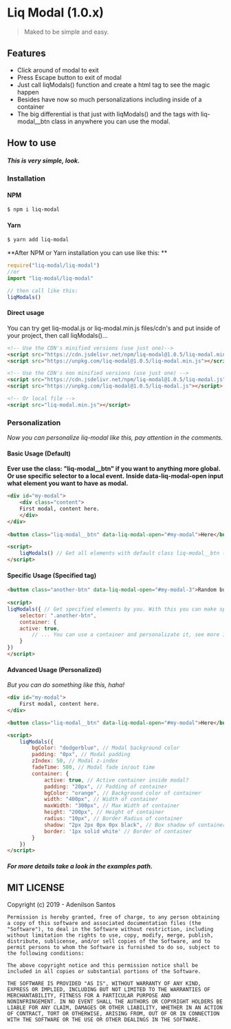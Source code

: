 # Liq Modal (1.0.x)
> Maked to be simple and easy.

## Features
- Click around of modal to exit
- Press Escape button to exit of modal
- Just call liqModals() function and create a html tag to see the magic happen
- Besides have now so much personalizations including inside of a container
- The big differential is that just with liqModals() and the tags with liq-modal__btn class in anywhere you can use the modal.

## How to use
##### This is very simple, look.

### Installation
#### NPM
```sh
$ npm i liq-modal
```
#### Yarn
```sh
$ yarn add liq-modal
```

**After NPM or Yarn installation you can use like this: **
```js
require("liq-modal/liq-modal")
//or
import "liq-modal/liq-modal"

// then call like this: 
liqModals()
```

#### Direct usage
You can try get liq-modal.js or liq-modal.min.js files/cdn's and put inside of your project, then call liqModals()...
```html
<!-- Use the CDN's minified versions (use just one)-->
<script src="https://cdn.jsdelivr.net/npm/liq-modal@1.0.5/liq-modal.min.js"></script>
<script src="https://unpkg.com/liq-modal@1.0.5/liq-modal.min.js"></script>

<!-- Use the CDN's non minified versions (use just one) -->
<script src="https://cdn.jsdelivr.net/npm/liq-modal@1.0.5/liq-modal.js"></script>
<script src="https://unpkg.com/liq-modal@1.0.5/liq-modal.js"></script>

<!-- Or local file -->
<script src="liq-modal.min.js"></script>
```

### Personalization
*Now you can personalize liq-modal like this, pay attention in the comments.*
#### Basic Usage (Default)
**Ever use the class: "liq-modal__btn" if you want to anything more global.**
**Or use specific selector to a local event.**
**Inside data-liq-modal-open input what element you want to have as modal.**
```html
<div id="my-modal">
	<div class="content">
	First modal, content here.
	</div>
</div>
  
<button class="liq-modal__btn" data-liq-modal-open="#my-modal">Here</button>

<script>
	liqModals() // Get all elements with default class liq-modal__btn (Global)
</script>
```

#### Specific Usage (Specified tag)

```html
<button class="another-btn" data-liq-modal-open="#my-modal-3">Random button</button>
  
<script>
liqModals({ // Get specified elements by you. With this you can make specific changes
	selector: ".another-btn",
	container: {
    active: true,
		// ... You can use a container and personalizate it, see more in advanced use.
	}
})
</script>
```

#### Advanced Usage (Personalized)
*But you can do something like this, haha!*
```html
<div id="my-modal">
	First modal, content here.
</div>

<button class="liq-modal__btn" data-liq-modal-open="#my-modal">Here</button>

<script>
	liqModals({
		bgColor: "dodgerblue", // Modal background color
		padding: "0px", // Modal padding
		zIndex: 50, // Modal z-index
		fadeTime: 500, // Modal fade in/out time
		container: {
			active: true, // Active container inside modal?
			padding: "20px", // Padding of container
			bgColor: "orange", // Background color of container
			width: "400px", // Width of container
			maxWidth: "300px", // Max Width of container
			height: "200px", // Height of container
			radius: "10px", // Border Radius of container
			shadow: "2px 2px 0px 0px black", // Box shadow of container 
			border: '1px solid white' // Border of container
		}
	})
</script>
```

##### For more details take a look in the examples path.

## MIT LICENSE

Copyright (c) 2019 - Adenilson Santos
```
Permission is hereby granted, free of charge, to any person obtaining
a copy of this software and associated documentation files (the
"Software"), to deal in the Software without restriction, including
without limitation the rights to use, copy, modify, merge, publish,
distribute, sublicense, and/or sell copies of the Software, and to
permit persons to whom the Software is furnished to do so, subject to
the following conditions:

The above copyright notice and this permission notice shall be
included in all copies or substantial portions of the Software.

THE SOFTWARE IS PROVIDED "AS IS", WITHOUT WARRANTY OF ANY KIND,
EXPRESS OR IMPLIED, INCLUDING BUT NOT LIMITED TO THE WARRANTIES OF
MERCHANTABILITY, FITNESS FOR A PARTICULAR PURPOSE AND
NONINFRINGEMENT. IN NO EVENT SHALL THE AUTHORS OR COPYRIGHT HOLDERS BE
LIABLE FOR ANY CLAIM, DAMAGES OR OTHER LIABILITY, WHETHER IN AN ACTION
OF CONTRACT, TORT OR OTHERWISE, ARISING FROM, OUT OF OR IN CONNECTION
WITH THE SOFTWARE OR THE USE OR OTHER DEALINGS IN THE SOFTWARE.
```